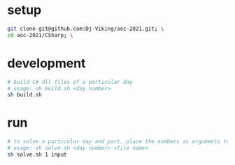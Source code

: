 # setup

```sh
git clone git@github.com:Dj-Viking/aoc-2021.git; \
cd aoc-2021/CSharp; \
```

# development
```sh
# build C# dll files of a particular day
# usage: sh build.sh <day number>
sh build.sh
```

# run
```sh
# to solve a particular day and part, place the numbers as arguments to the shell script
# usage: sh solve.sh <day number> <file name>
sh solve.sh 1 input
```

